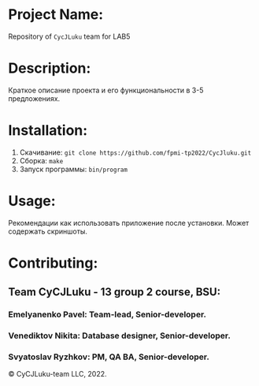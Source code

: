 # Project Name:
  Repository of `CycJLuku` team for LAB5
# Description:
  Краткое описание проекта и его функциональности в 3-5 предложениях.
# Installation:
  1. Скачивание: `git clone https://github.com/fpmi-tp2022/CycJluku.git`
  2. Сборка: `make`
  3. Запуск программы: `bin/program`
# Usage:
  Рекомендации как использовать приложение после установки. Может содержать скриншоты.
# Contributing:
## Team CyCJLuku - 13 group 2 course, BSU:
### Emelyanenko Pavel: Team-lead, Senior-developer.
### Venediktov Nikita: Database designer, Senior-developer.
### Svyatoslav Ryzhkov: PM, QA BA, Senior-developer.

© CyCJLuku-team LLC, 2022.
